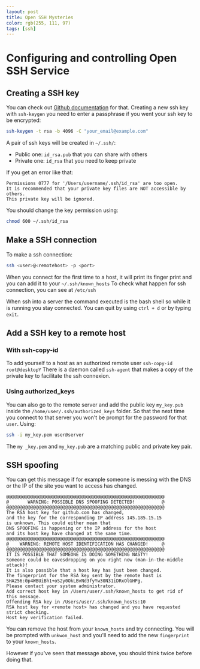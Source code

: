 ```yaml
---
layout: post
title: Open SSH Mysteries
color: rgb(255, 111, 97)
tags: [ssh]
---
```


# Configuring and controlling Open SSH Service

## Creating a SSH key

You can check out [Github documentation](https://help.github.com/en/articles/generating-a-new-ssh-key-and-adding-it-to-the-ssh-agent) for that.
Creating a new ssh key with `ssh-keygen` you need to enter a passphrase if you went your ssh key to be encrypted:

```bash
ssh-keygen -t rsa -b 4096 -C "your_email@example.com"
```

A pair of ssh keys will be created in `~/.ssh/`:

  - Public one: `id_rsa.pub` that you can share with others
  - Private one: `id_rsa` that you need to keep private
  
If you get an error like that:

```
Permissions 0777 for '/Users/username/.ssh/id_rsa' are too open.
It is recommended that your private key files are NOT accessible by others.
This private key will be ignored.
```

You should change the key permission using:

```bash
chmod 600 ~/.ssh/id_rsa
```

## Make a SSH connection

To make a ssh connection:

```bash
ssh <user>@<remotehost> -p <port>
```
 
When you connect for the first time to a host, it will print its finger print and you can add it to your `~/.ssh/known_hosts`
To check what happen for ssh connection, you can see at `/etc/ssh`
 
When ssh into a server the command executed is the bash shell so while it is running you stay connected. You can quit by using `ctrl + d` or by typing `exit`.

## Add a SSH key to a remote host
 
### With ssh-copy-id

To add yourself to a host as an authorized remote user `ssh-copy-id root@desktopY`
There is a daemon called `ssh-agent` that makes a copy of the private key to facilitate the ssh connexion. 

### Using authorized_keys

You can also go to the remote server and add the public key `my_key.pub` inside the `/home/user/.ssh/authorized_keys` folder.
So that the next time you connect to that server you won't be prompt for the password for that `user`. Using:

```bash
ssh -i my_key.pem user@server
```

The `my _key.pem` and `my_key.pub` are a matching public and private key pair.

## SSH spoofing 

You can get this message if for example someone is messing with the DNS or the IP of the site you want to access has changed.

```
@@@@@@@@@@@@@@@@@@@@@@@@@@@@@@@@@@@@@@@@@@@@@@@@@@@@@@@@@@@
@       WARNING: POSSIBLE DNS SPOOFING DETECTED!          @
@@@@@@@@@@@@@@@@@@@@@@@@@@@@@@@@@@@@@@@@@@@@@@@@@@@@@@@@@@@
The RSA host key for github.com has changed,
and the key for the corresponding IP address 145.185.15.15
is unknown. This could either mean that
DNS SPOOFING is happening or the IP address for the host
and its host key have changed at the same time.
@@@@@@@@@@@@@@@@@@@@@@@@@@@@@@@@@@@@@@@@@@@@@@@@@@@@@@@@@@@
@    WARNING: REMOTE HOST IDENTIFICATION HAS CHANGED!     @
@@@@@@@@@@@@@@@@@@@@@@@@@@@@@@@@@@@@@@@@@@@@@@@@@@@@@@@@@@@
IT IS POSSIBLE THAT SOMEONE IS DOING SOMETHING NASTY!
Someone could be eavesdropping on you right now (man-in-the-middle attack)!
It is also possible that a host key has just been changed.
The fingerprint for the RSA key sent by the remote host is
SHA256:0p4WBUiBh1+oS2y0OkLBvNd3fyYw30N31iDRxOlGHPg.
Please contact your system administrator.
Add correct host key in /Users/user/.ssh/known_hosts to get rid of this message.
Offending RSA key in /Users/user/.ssh/known_hosts:10
RSA host key for <remote host> has changed and you have requested strict checking.
Host key verification failed.
```

You can remove the host from your `known_hosts` and try connecting. You will be prompted with `unkwon_host` and you'll need to add the new `fingerprint` to your `known_hosts`. 

However if you've seen that message above, you should think twice before doing that.
